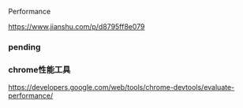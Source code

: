 

Performance


https://www.jianshu.com/p/d8795ff8e079


### pending 


### chrome性能工具

https://developers.google.com/web/tools/chrome-devtools/evaluate-performance/

